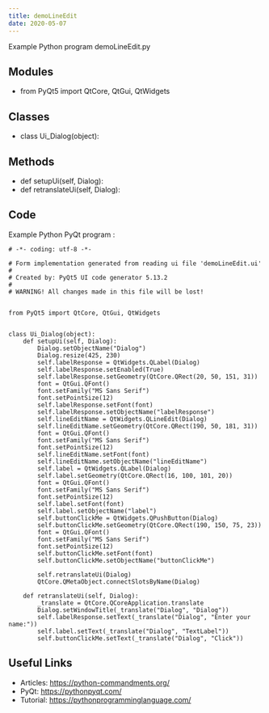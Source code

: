 ```yaml
---
title: demoLineEdit
date: 2020-05-07
---
```

Example Python program demoLineEdit.py

## Modules

* from PyQt5 import QtCore, QtGui, QtWidgets

## Classes

* class Ui_Dialog(object):

## Methods

* def setupUi(self, Dialog):
* def retranslateUi(self, Dialog):

## Code

Example Python PyQt program :

    # -*- coding: utf-8 -*-
    
    # Form implementation generated from reading ui file 'demoLineEdit.ui'
    #
    # Created by: PyQt5 UI code generator 5.13.2
    #
    # WARNING! All changes made in this file will be lost!
    
    
    from PyQt5 import QtCore, QtGui, QtWidgets
    
    
    class Ui_Dialog(object):
        def setupUi(self, Dialog):
            Dialog.setObjectName("Dialog")
            Dialog.resize(425, 230)
            self.labelResponse = QtWidgets.QLabel(Dialog)
            self.labelResponse.setEnabled(True)
            self.labelResponse.setGeometry(QtCore.QRect(20, 50, 151, 31))
            font = QtGui.QFont()
            font.setFamily("MS Sans Serif")
            font.setPointSize(12)
            self.labelResponse.setFont(font)
            self.labelResponse.setObjectName("labelResponse")
            self.lineEditName = QtWidgets.QLineEdit(Dialog)
            self.lineEditName.setGeometry(QtCore.QRect(190, 50, 181, 31))
            font = QtGui.QFont()
            font.setFamily("MS Sans Serif")
            font.setPointSize(12)
            self.lineEditName.setFont(font)
            self.lineEditName.setObjectName("lineEditName")
            self.label = QtWidgets.QLabel(Dialog)
            self.label.setGeometry(QtCore.QRect(16, 100, 101, 20))
            font = QtGui.QFont()
            font.setFamily("MS Sans Serif")
            font.setPointSize(12)
            self.label.setFont(font)
            self.label.setObjectName("label")
            self.buttonClickMe = QtWidgets.QPushButton(Dialog)
            self.buttonClickMe.setGeometry(QtCore.QRect(190, 150, 75, 23))
            font = QtGui.QFont()
            font.setFamily("MS Sans Serif")
            font.setPointSize(12)
            self.buttonClickMe.setFont(font)
            self.buttonClickMe.setObjectName("buttonClickMe")
    
            self.retranslateUi(Dialog)
            QtCore.QMetaObject.connectSlotsByName(Dialog)
    
        def retranslateUi(self, Dialog):
            _translate = QtCore.QCoreApplication.translate
            Dialog.setWindowTitle(_translate("Dialog", "Dialog"))
            self.labelResponse.setText(_translate("Dialog", "Enter your name:"))
            self.label.setText(_translate("Dialog", "TextLabel"))
            self.buttonClickMe.setText(_translate("Dialog", "Click"))
    

## Useful Links

- Articles: https://python-commandments.org/
- PyQt: https://pythonpyqt.com/
- Tutorial: https://pythonprogramminglanguage.com/
